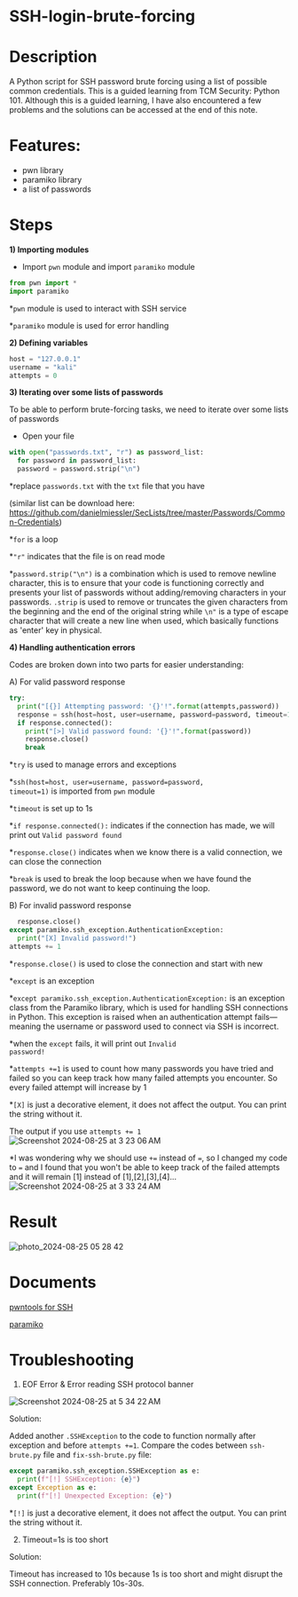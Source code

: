 # SSH-login-brute-forcing

# Description
A Python script for SSH password brute forcing using a list of possible common credentials. This is a guided learning from TCM Security: Python 101. Although this is a guided learning, I have also encountered a few problems and the solutions can be accessed at the end of this note. 

# Features:
- pwn library
- paramiko library
- a list of passwords 

# Steps

<b>1) Importing modules</b>
- Import <code>pwn</code> module and import <code>paramiko</code> module

```python
from pwn import *
import paramiko
```

*<code>pwn</code> module is used to interact with SSH service

*<code>paramiko</code> module is used for error handling


<b>2) Defining variables</b>

```python
host = "127.0.0.1"
username = "kali"
attempts = 0
```


<b>3) Iterating over some lists of passwords</b>

To be able to perform brute-forcing tasks, we need to iterate over some lists of passwords
- Open your file

```python
with open("passwords.txt", "r") as password_list:
  for password in password_list:
  password = password.strip("\n")
```
*replace <code>passwords.txt</code> with the <code>txt</code> file that you have


(similar list can be download here: https://github.com/danielmiessler/SecLists/tree/master/Passwords/Common-Credentials)

*<code>for</code> is a loop 


*<code>"r"</code> indicates that the file is on read mode

*<code>password.strip("\n")</code> is a combination which is used to remove newline character, this is to ensure that your code is functioning correctly and presents your list of passwords without adding/removing characters in your passwords. <code>.strip</code> is used to remove or truncates the given characters from the beginning and the end of the original string while <code>\n"</code> is a type of escape character that will create a new line when used, which basically functions as 'enter' key in physical.


<b>4) Handling authentication errors</b>

Codes are broken down into two parts for easier understanding:

A) For valid password response

```python
try:
  print("[{}] Attempting password: '{}'!".format(attempts,password))
  response = ssh(host=host, user=username, password=password, timeout=1)
  if response.connected():
    print("[>] Valid password found: '{}'!".format(password))
    response.close()
    break
```

*<code>try</code> is used to manage errors and exceptions

*<code>ssh(host=host, user=username, password=password, timeout=1)</code> is imported from <code>pwn</code> module

*<code>timeout</code> is set up to 1s

*<code>if response.connected():</code> indicates if the connection has made, we will print out <code>Valid password found</code>

*<code>response.close()</code> indicates when we know there is a valid connection, we can close the connection

*<code>break</code> is used to break the loop because when we have found the password, we do not want to keep continuing the loop.

B) For invalid password response

```python
  response.close()
except paramiko.ssh_exception.AuthenticationException:
  print("[X] Invalid password!")
attempts += 1
```
*<code>response.close()</code> is used to close the connection and start with new

*<code>except</code> is an exception

*<code>except paramiko.ssh_exception.AuthenticationException:</code> is an exception class from the Paramiko library, which is used for handling SSH connections in Python. This exception is raised when an authentication attempt fails—meaning the username or password used to connect via SSH is incorrect.

*when the <code>except</code> fails, it will print out <code>Invalid password!</code>

*<code>attempts +=1</code> is used to count how many passwords you have tried and failed so you can keep track how many failed attempts you encounter. So every failed attempt will increase by 1

*<code>[X]</code> is just a decorative element, it does not affect the output. You can print the string without it.

The output if you use <code>attempts += 1</code>
![Screenshot 2024-08-25 at 3 23 06 AM](https://github.com/user-attachments/assets/5d67bc84-2e3b-4782-945b-f721a760bd4f)

*I was wondering why we should use <code>+=</code> instead of <code>=</code>, so I changed my code to <code>=</code> and I found that you won't be able to keep track of the failed attempts and it will remain [1] instead of [1],[2],[3],[4]... 
![Screenshot 2024-08-25 at 3 33 24 AM](https://github.com/user-attachments/assets/9144ef71-18ca-4e5c-bc89-4dc55e689d58)

# Result

![photo_2024-08-25 05 28 42](https://github.com/user-attachments/assets/ec60c157-f081-453a-b945-059279740730)

# Documents 
<a href="https://docs.pwntools.com/en/latest/tubes/ssh.html">pwntools for SSH</a>

<a href="https://docs.paramiko.org/en/latest/api/ssh_exception.html">paramiko</a>


# Troubleshooting


1) EOF Error & Error reading SSH protocol banner

![Screenshot 2024-08-25 at 5 34 22 AM](https://github.com/user-attachments/assets/85c7b9cd-1c3d-41c7-b91f-5794addbf7ec)

Solution:

Added another <code>.SSHException</code> to the code to function normally after exception and before <code>attempts +=1</code>. Compare the codes between <code>ssh-brute.py</code> file and <code>fix-ssh-brute.py</code> file:

```python
except paramiko.ssh_exception.SSHException as e:
  print(f"[!] SSHException: {e}")
except Exception as e:
  print(f"[!] Unexpected Exception: {e}")
```

*<code>[!]</code> is just a decorative element, it does not affect the output. You can print the string without it.

2) Timeout=1s is too short
   
Solution:

Timeout has increased to 10s because 1s is too short and might disrupt the SSH connection. Preferably 10s-30s.
